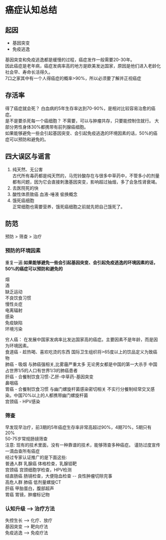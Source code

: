 # 癌症认知总结

## 起因
- 基因突变  
- 免疫逃逸  

基因突变和免疫逃逸都是缓慢的过程，癌症发作一般需要20-30年。  
因此癌症是老年病，癌症发病率高的地方是欧美发达国家，原因是他们进入老龄化社会早、寿命长活得久。  
7口之家其中有一个人得癌症的概率>90%，所以必须要了解并正视癌症  

## 存活率
得了癌症就会死？  白血病的5年生存率达到70-90%，是相对比较容易治愈的癌症。  
是不是要杀死每一个癌细胞？  不需要，可以与肿瘤共存，只要能控制住就行。 大部分男性身体30%都携带有前列腺癌细胞。  
如果能够避免一些会引起基因突变、会引起免疫逃逸的环境因素的话，50%的癌症可以预防和避免的。  

## 四大误区与谣言
1. 纯天然、无公害  
古代所有毒药都是纯天然的，马兜铃酸存在与很多中草药中，不管多小的剂量都有问题，因为它会直接刺激基因突变，影响超过抽烟，多了会急性肾衰竭。  
2. 去医院死的快  
3. 酸性体质致癌 血液-唾液 偷换概念  
4. 饿死癌细胞  
正常细胞也需要营养，饿死癌细胞之前就先把自己饿死了。  

## 防范
预防 > 筛查 > 治疗  

### 预防的环境因素
重复一遍:**如果能够避免一些会引起基因突变、会引起免疫逃逸的环境因素的话，50%的癌症可以预防和避免的**  

烟  
酒  
缺乏运动  
不良饮食习惯  
慢性炎症  
电离辐射  
感染  
免疫缺陷  
环境污染  

穷人癌： 在发展中国家发病率比发达国家高的癌症。主要因素不是年龄，而是因为环境因素。  
食道癌  - 趁热喝、喜欢吃烫的东西 国际卫生组织将>65度以上的饮品定义为致癌物  
肺癌    - 吸烟 与肺癌强相关,比雾霾严重太多 无论男女都是中国的第一大杀手 中国占世界1/5的人口有世界1/3的肺癌患者  
肝癌    - 合餐制饮食习惯-乙肝-中草药-基因突变  
鼻咽癌  
胃癌    - 合餐制饮食习惯 与幽门螺旋杆菌感染密切相关 不实行分餐制经常交叉感染。中国70%以上的人都携带幽门螺旋杆菌  
宫颈癌  - HPV感染  

### 筛查
早发现早治疗，前3期的5年癌症生存率非常高超过90%，4期70%，5期只有20%  
50-75岁常规肠镜筛查  
注意: 现有的技术里面，没有一种靠谱的技术，能够筛查多种癌症。 谨防过度宣传一滴血查所有癌症  
经过专家认证推广的是下面这些:  
普通人群 乳腺癌    体格检查，乳腺钼靶  
        宫颈癌    宫颈细胞学检查，HPV检测  
        结直肠癌  肠镜检查，大便隐血检查 -- 良性肿瘤切除完事  
高危人群 肺癌     低剂量螺旋CT  
        肝癌      甲胎蛋白，腹部超声  
        胃癌      胃镜，肿瘤标记物  

### 认知升级 --> 治疗方法
失控生长  -->  化疗、放疗  
基因突变  -->  靶向疗法  
免疫逃逸  -->  免疫疗法  

